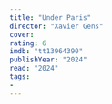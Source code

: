 ```yaml
---
title: "Under Paris"
director: "Xavier Gens"
cover: 
rating: 6
imdb: "tt13964390"
publishYear: "2024"
read: "2024"
tags:
- 
---
```

